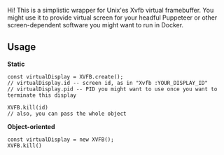 Hi! This is a simplistic wrapper for Unix'es Xvfb virtual framebuffer.
You might use it to provide virtual screen for your headful Puppeteer or other screen-dependent software you might want to run in Docker.

## Usage

**Static**

```
const virtualDisplay = XVFB.create();
// virtualDisplay.id -- screen id, as in "Xvfb :YOUR_DISPLAY_ID"
// virtualDisplay.pid -- PID you might want to use once you want to terminate this display

XVFB.kill(id)
// also, you can pass the whole object

```

**Object-oriented**

```
const virtualDisplay = new XVFB();
XVFB.kill()
```
